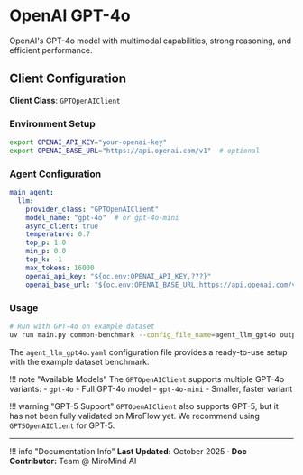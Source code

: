 # OpenAI GPT-4o

OpenAI's GPT-4o model with multimodal capabilities, strong reasoning, and efficient performance.

## Client Configuration

**Client Class**: `GPTOpenAIClient`

### Environment Setup

```bash title="Environment Variables"
export OPENAI_API_KEY="your-openai-key"
export OPENAI_BASE_URL="https://api.openai.com/v1"  # optional
```

### Agent Configuration

```yaml title="Agent Configuration"
main_agent:
  llm: 
    provider_class: "GPTOpenAIClient"
    model_name: "gpt-4o"  # or gpt-4o-mini
    async_client: true
    temperature: 0.7
    top_p: 1.0
    min_p: 0.0
    top_k: -1
    max_tokens: 16000
    openai_api_key: "${oc.env:OPENAI_API_KEY,???}"
    openai_base_url: "${oc.env:OPENAI_BASE_URL,https://api.openai.com/v1}"
```

### Usage

```bash title="Example Command"
# Run with GPT-4o on example dataset
uv run main.py common-benchmark --config_file_name=agent_llm_gpt4o output_dir="logs/test"
```

The `agent_llm_gpt4o.yaml` configuration file provides a ready-to-use setup with the example dataset benchmark.

!!! note "Available Models"
    The `GPTOpenAIClient` supports multiple GPT-4o variants:
    - `gpt-4o` - Full GPT-4o model
    - `gpt-4o-mini` - Smaller, faster variant

!!! warning "GPT-5 Support"
    `GPTOpenAIClient` also supports GPT-5, but it has not been fully validated on MiroFlow yet. We recommend using `GPT5OpenAIClient` for GPT-5.

---

!!! info "Documentation Info"
    **Last Updated:** October 2025 · **Doc Contributor:** Team @ MiroMind AI

